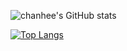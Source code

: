 ![chanhee's GitHub stats](https://github-readme-stats.vercel.app/api?username=2-chanhee&show_icons=true&theme=radical)

[![Top Langs](https://github-readme-stats.vercel.app/api/top-langs/?username=2-chanhee&hide=html,ejs,openScad,css&layout=compact)](https://github.com/2-chanhee/github-readme-stats)
